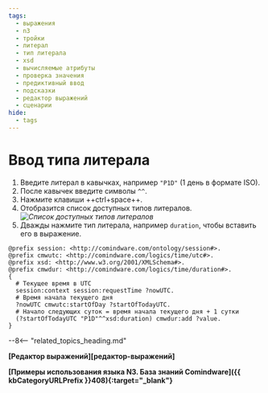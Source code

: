 ```yaml
---
tags:
  - выражения
  - n3
  - тройки
  - литерал
  - тип литерала
  - xsd
  - вычисляемые атрибуты
  - проверка значения
  - предиктивный ввод
  - подсказки
  - редактор выражений
  - сценарии
hide:
  - tags
---
```


# Ввод типа литерала

1. Введите литерал в кавычках, например `"P1D"` (1 день в формате ISO).
2. После кавычек введите символы `^^`.
3. Нажмите клавиши ++ctrl+space++.
4. Отобразится список доступных типов литералов.
*![Список доступных типов литералов](n3_editor_literal_autocomplete.png)*
4. Дважды нажмите тип литерала, например `duration`, чтобы вставить его в выражение.
  
```turtle title="Пример: выражение, возвращающее конец текущего дня"
@prefix session: <http://comindware.com/ontology/session#>.
@prefix cmwutc: <http://comindware.com/logics/time/utc#>.
@prefix xsd: <http://www.w3.org/2001/XMLSchema#>.
@prefix cmwdur: <http://comindware.com/logics/time/duration#>.
{
  # Текущее время в UTC
  session:context session:requestTime ?nowUTC.
  # Время начала текущего дня
  ?nowUTC cmwutc:startOfDay ?startOfTodayUTC.
  # Начало следующих суток = время начала текущего дня + 1 сутки
  (?startOfTodayUTC "P1D"^^xsd:duration) cmwdur:add ?value.
}
```

--8<-- "related_topics_heading.md"

**[Редактор выражений][редактор-выражений]**

**[Примеры использования языка N3. База знаний Comindware]({{ kbCategoryURLPrefix }}408){:target="_blank"}**
